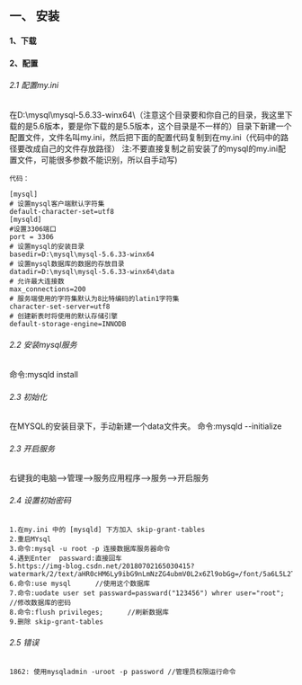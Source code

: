 ## 一、 安装

#### 1、下载

#### 2、配置
###### 2.1 配置my.ini
在D:\mysql\mysql-5.6.33-winx64\（注意这个目录要和你自己的目录，我这里下载的是5.6版本，要是你下载的是5.5版本，这个目录是不一样的）目录下新建一个配置文件，文件名叫my.ini，然后把下面的配置代码复制到在my.ini（代码中的路径要改成自己的文件存放路径）
注:不要直接复制之前安装了的mysql的my.ini配置文件，可能很多参数不能识别，所以自手动写)

    代码：

    [mysql]
    # 设置mysql客户端默认字符集
    default-character-set=utf8
    [mysqld]
    #设置3306端口
    port = 3306
    # 设置mysql的安装目录
    basedir=D:\mysql\mysql-5.6.33-winx64
    # 设置mysql数据库的数据的存放目录
    datadir=D:\mysql\mysql-5.6.33-winx64\data
    # 允许最大连接数
    max_connections=200
    # 服务端使用的字符集默认为8比特编码的latin1字符集
    character-set-server=utf8
    # 创建新表时将使用的默认存储引擎
    default-storage-engine=INNODB

###### 2.2 安装mysql服务
命令:mysqld install

###### 2.3 初始化
在MYSQL的安装目录下，手动新建一个data文件夹。
命令:mysqld --initialize

###### 2.3 开启服务
右键我的电脑—>管理—>服务应用程序-->服务—>开启服务

###### 2.4 设置初始密码
    1.在my.ini 中的 [mysqld] 下方加入 skip-grant-tables
    2.重启MYsql
    3.命令:mysql -u root -p 连接数据库服务器命令
    4.遇到Enter  passward:直接回车
    5.https://img-blog.csdn.net/20180702165030415?watermark/2/text/aHR0cHM6Ly9ibG9nLmNzZG4ubmV0L2x6Zl9obGg=/font/5a6L5L2T/fontsize/400/fill/I0JBQkFCMA==/dissolve/70
    6.命令:use mysql      //使用这个数据库
    7.命令:uodate user set passward=passward("123456") whrer user="root";   //修改数据库的密码
    8.命令:flush privileges;      //刷新数据库
    9.删除 skip-grant-tables

###### 2.5 错误
    1862: 使用mysqladmin -uroot -p password //管理员权限运行命令
